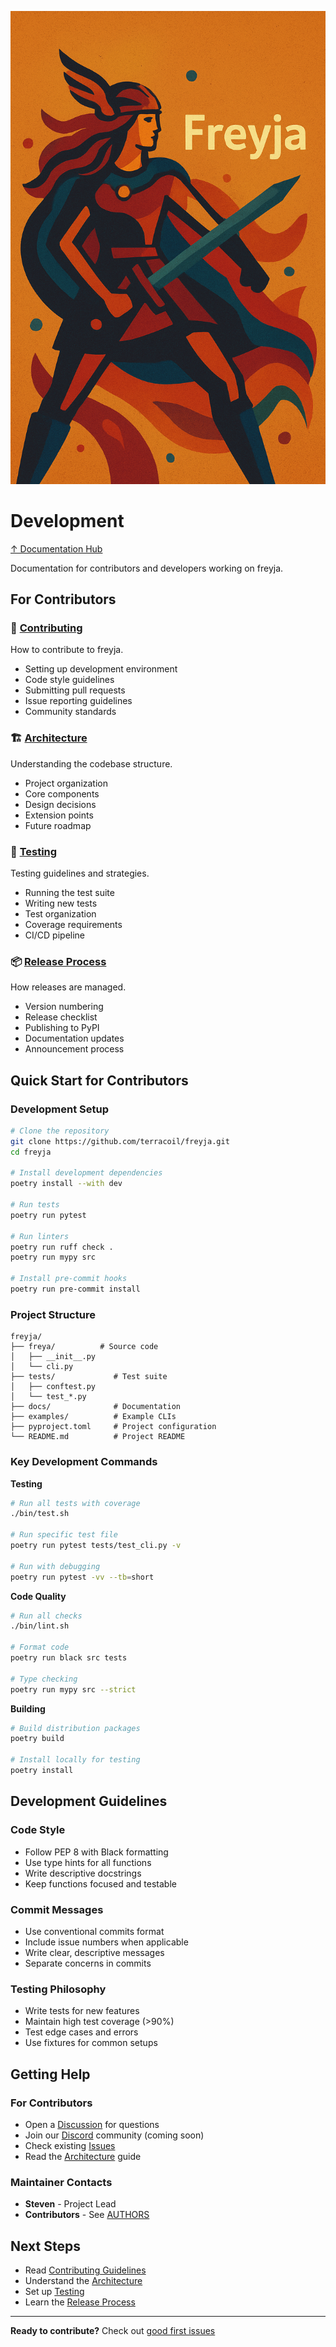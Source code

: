 ![Freyja Action](https://github.com/terracoil/freyja/raw/main/docs/freyja-action.png)
# Development

[↑ Documentation Hub](../README.md)

Documentation for contributors and developers working on freyja.

## For Contributors

### 🤝 [Contributing](contributing.md)
How to contribute to freyja.
- Setting up development environment
- Code style guidelines
- Submitting pull requests
- Issue reporting guidelines
- Community standards

### 🏗️ [Architecture](architecture.md)
Understanding the codebase structure.
- Project organization
- Core components
- Design decisions
- Extension points
- Future roadmap

### 🧪 [Testing](testing.md)
Testing guidelines and strategies.
- Running the test suite
- Writing new tests
- Test organization
- Coverage requirements
- CI/CD pipeline

### 📦 [Release Process](release-process.md)
How releases are managed.
- Version numbering
- Release checklist
- Publishing to PyPI
- Documentation updates
- Announcement process

## Quick Start for Contributors

### Development Setup
```bash
# Clone the repository
git clone https://github.com/terracoil/freyja.git
cd freyja

# Install development dependencies
poetry install --with dev

# Run tests
poetry run pytest

# Run linters
poetry run ruff check .
poetry run mypy src

# Install pre-commit hooks
poetry run pre-commit install
```

### Project Structure
```
freyja/
├── freya/          # Source code
│   ├── __init__.py
│   └── cli.py
├── tests/             # Test suite
│   ├── conftest.py
│   └── test_*.py
├── docs/              # Documentation
├── examples/          # Example CLIs
├── pyproject.toml     # Project configuration
└── README.md          # Project README
```

### Key Development Commands

**Testing**
```bash
# Run all tests with coverage
./bin/test.sh

# Run specific test file
poetry run pytest tests/test_cli.py -v

# Run with debugging
poetry run pytest -vv --tb=short
```

**Code Quality**
```bash
# Run all checks
./bin/lint.sh

# Format code
poetry run black src tests

# Type checking
poetry run mypy src --strict
```

**Building**
```bash
# Build distribution packages
poetry build

# Install locally for testing
poetry install
```

## Development Guidelines

### Code Style
- Follow PEP 8 with Black formatting
- Use type hints for all functions
- Write descriptive docstrings
- Keep functions focused and testable

### Commit Messages
- Use conventional commits format
- Include issue numbers when applicable
- Write clear, descriptive messages
- Separate concerns in commits

### Testing Philosophy
- Write tests for new features
- Maintain high test coverage (>90%)
- Test edge cases and errors
- Use fixtures for common setups

## Getting Help

### For Contributors
- Open a [Discussion](https://github.com/terracoil/freyja/discussions) for questions
- Join our [Discord](#) community (coming soon)
- Check existing [Issues](https://github.com/terracoil/freyja/issues)
- Read the [Architecture](architecture.md) guide

### Maintainer Contacts
- **Steven** - Project Lead
- **Contributors** - See [AUTHORS](https://github.com/terracoil/freyja/raw/main/docs/AUTHORS)

## Next Steps

- Read [Contributing Guidelines](contributing.md)
- Understand the [Architecture](architecture.md)
- Set up [Testing](testing.md)
- Learn the [Release Process](release-process.md)

---

**Ready to contribute?** Check out [good first issues](https://github.com/terracoil/freyja/labels/good%20first%20issue)